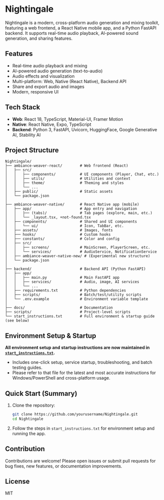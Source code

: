 # Nightingale

Nightingale is a modern, cross-platform audio generation and mixing toolkit, featuring a web frontend, a React Native mobile app, and a Python FastAPI backend. It supports real-time audio playback, AI-powered sound generation, and sharing features.

## Features
- Real-time audio playback and mixing
- AI-powered audio generation (text-to-audio)
- Audio effects and visualization
- Multi-platform: Web, Native (React Native), Backend API
- Share and export audio and images
- Modern, responsive UI

## Tech Stack
- **Web**: React 18, TypeScript, Material-UI, Framer Motion
- **Native**: React Native, Expo, TypeScript
- **Backend**: Python 3, FastAPI, Uvicorn, HuggingFace, Google Generative AI, Stability AI

## Project Structure
```
Nightingale/
├── ambiance-weaver-react/        # Web frontend (React)
│   ├── src/
│   │   ├── components/           # UI components (Player, Chat, etc.)
│   │   ├── utils/                # Utilities and context
│   │   ├── theme/                # Theming and styles
│   │   └── ...
│   ├── public/                   # Static assets
│   └── package.json
│
├── ambiance-weaver-native/       # React Native app (mobile)
│   ├── app/                      # App entry and navigation
│   │   ├── (tabs)/               # Tab pages (explore, main, etc.)
│   │   └── _layout.tsx, +not-found.tsx
│   ├── components/               # Shared and UI components
│   │   └── ui/                   # Icon, TabBar, etc.
│   ├── assets/                   # Images, fonts
│   ├── hooks/                    # Custom hooks
│   ├── constants/                # Color and config
│   ├── src/
│   │   ├── screens/              # MainScreen, PlayerScreen, etc.
│   │   └── services/             # AudioService, NotificationService
│   ├── ambiance-weaver-native-new/ # (Experimental new structure)
│   └── package.json
│
├── backend/                      # Backend API (Python FastAPI)
│   ├── app/
│   │   ├── main.py               # Main FastAPI app
│   │   ├── services/             # Audio, image, AI services
│   │   └── ...
│   ├── requirements.txt          # Python dependencies
│   ├── scripts/                  # Batch/test/utility scripts
│   └── .env.example              # Environment variable template
│
├── docs/                         # Documentation
├── scripts/                      # Project-level scripts
└── start_instructions.txt        # Full environment & startup guide (see below)
```

## Environment Setup & Startup

**All environment setup and startup instructions are now maintained in [`start_instructions.txt`](./start_instructions.txt).**

- Includes one-click setup, service startup, troubleshooting, and batch testing guides.
- Please refer to that file for the latest and most accurate instructions for Windows/PowerShell and cross-platform usage.

## Quick Start (Summary)
1. Clone the repository:
   ```bash
   git clone https://github.com/yourusername/Nightingale.git
   cd Nightingale
   ```
2. Follow the steps in `start_instructions.txt` for environment setup and running the app.

## Contribution
Contributions are welcome! Please open issues or submit pull requests for bug fixes, new features, or documentation improvements.

## License
MIT 